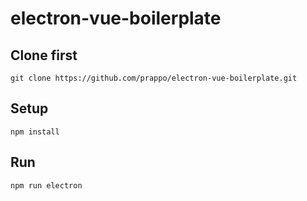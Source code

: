# electron-vue-boilerplate

## Clone first

```
git clone https://github.com/prappo/electron-vue-boilerplate.git
```

## Setup
```
npm install
```

## Run
```
npm run electron
```
